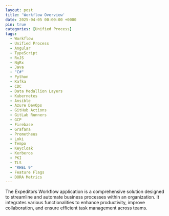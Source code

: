 ```yaml
---
layout: post
title: 'Workflow Overview'
date: 2025-04-05 00:00:00 +0000
pin: true
categories: [Unified Process]
tags:
  - Workflow
  - Unified Process
  - Angular
  - TypeScript
  - RxJS
  - NgRx
  - Java
  - "C#"
  - Python
  - Kafka
  - CDC
  - Data Medallion Layers
  - Kubernetes
  - Ansible
  - Azure DevOps
  - GitHub Actions
  - GitLab Runners
  - GCP
  - Firebase
  - Grafana
  - Prometheus
  - Loki
  - Tempo
  - Keycloak
  - Kerberos
  - PKI
  - TLS
  - "RHEL 9"
  - Feature Flags
  - DORA Metrics
---
```


The Expeditors Workflow application is a comprehensive solution designed to streamline and automate business processes within an organization. It integrates various functionalities to enhance productivity, improve collaboration, and ensure efficient task management across teams.